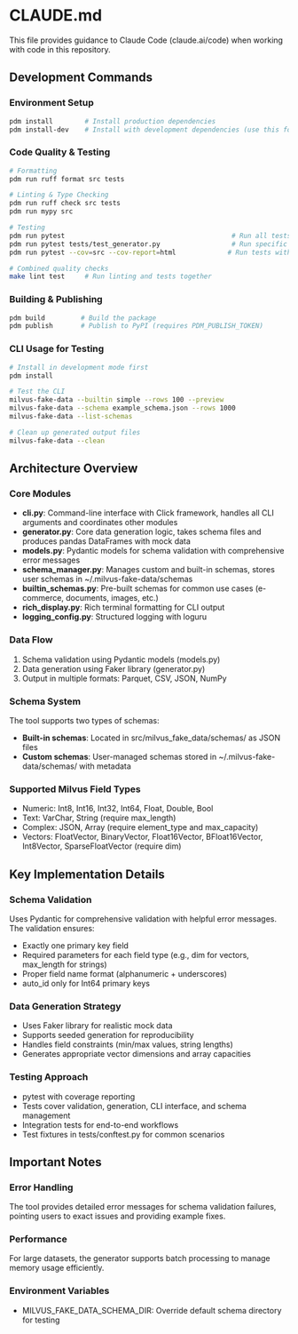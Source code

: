 # CLAUDE.md

This file provides guidance to Claude Code (claude.ai/code) when working with code in this repository.

## Development Commands

### Environment Setup
```bash
pdm install        # Install production dependencies
pdm install-dev    # Install with development dependencies (use this for development)
```

### Code Quality & Testing
```bash
# Formatting
pdm run ruff format src tests

# Linting & Type Checking
pdm run ruff check src tests
pdm run mypy src

# Testing
pdm run pytest                                          # Run all tests
pdm run pytest tests/test_generator.py                  # Run specific test file
pdm run pytest --cov=src --cov-report=html             # Run tests with coverage

# Combined quality checks
make lint test     # Run linting and tests together
```

### Building & Publishing
```bash
pdm build         # Build the package
pdm publish       # Publish to PyPI (requires PDM_PUBLISH_TOKEN)
```

### CLI Usage for Testing
```bash
# Install in development mode first
pdm install

# Test the CLI
milvus-fake-data --builtin simple --rows 100 --preview
milvus-fake-data --schema example_schema.json --rows 1000
milvus-fake-data --list-schemas

# Clean up generated output files
milvus-fake-data --clean
```

## Architecture Overview

### Core Modules
- **cli.py**: Command-line interface with Click framework, handles all CLI arguments and coordinates other modules
- **generator.py**: Core data generation logic, takes schema files and produces pandas DataFrames with mock data
- **models.py**: Pydantic models for schema validation with comprehensive error messages
- **schema_manager.py**: Manages custom and built-in schemas, stores user schemas in ~/.milvus-fake-data/schemas
- **builtin_schemas.py**: Pre-built schemas for common use cases (e-commerce, documents, images, etc.)
- **rich_display.py**: Rich terminal formatting for CLI output
- **logging_config.py**: Structured logging with loguru

### Data Flow
1. Schema validation using Pydantic models (models.py)
2. Data generation using Faker library (generator.py)
3. Output in multiple formats: Parquet, CSV, JSON, NumPy

### Schema System
The tool supports two types of schemas:
- **Built-in schemas**: Located in src/milvus_fake_data/schemas/ as JSON files
- **Custom schemas**: User-managed schemas stored in ~/.milvus-fake-data/schemas/ with metadata

### Supported Milvus Field Types
- Numeric: Int8, Int16, Int32, Int64, Float, Double, Bool
- Text: VarChar, String (require max_length)
- Complex: JSON, Array (require element_type and max_capacity)
- Vectors: FloatVector, BinaryVector, Float16Vector, BFloat16Vector, Int8Vector, SparseFloatVector (require dim)

## Key Implementation Details

### Schema Validation
Uses Pydantic for comprehensive validation with helpful error messages. The validation ensures:
- Exactly one primary key field
- Required parameters for each field type (e.g., dim for vectors, max_length for strings)
- Proper field name format (alphanumeric + underscores)
- auto_id only for Int64 primary keys

### Data Generation Strategy
- Uses Faker library for realistic mock data
- Supports seeded generation for reproducibility
- Handles field constraints (min/max values, string lengths)
- Generates appropriate vector dimensions and array capacities

### Testing Approach
- pytest with coverage reporting
- Tests cover validation, generation, CLI interface, and schema management
- Integration tests for end-to-end workflows
- Test fixtures in tests/conftest.py for common scenarios

## Important Notes

### Error Handling
The tool provides detailed error messages for schema validation failures, pointing users to exact issues and providing example fixes.

### Performance
For large datasets, the generator supports batch processing to manage memory usage efficiently.

### Environment Variables
- MILVUS_FAKE_DATA_SCHEMA_DIR: Override default schema directory for testing